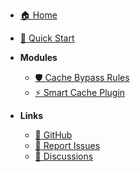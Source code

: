 <!-- _sidebar.md -->

- [🏠 Home](/)
- [🚀 Quick Start](README.md#quick-start)

- **Modules**

  - [🛡️ Cache Bypass Rules](modules/cf-bypass-cache.md)
  - [⚡ Smart Cache Plugin](modules/cf-smart-cache.md)

- **Links**
  - [💾 GitHub](https://github.com/LoveDoLove/cloudflare-smart-tools)
  - [🐛 Report Issues](https://github.com/LoveDoLove/cloudflare-smart-tools/issues)
  - [💬 Discussions](https://github.com/LoveDoLove/cloudflare-smart-tools/discussions)
